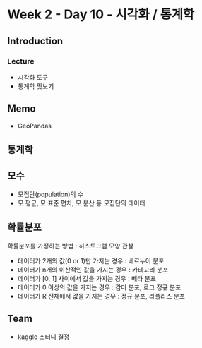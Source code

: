 # Week 2 - Day 10 - 시각화 / 통계학

## Introduction

### Lecture

- 시각화 도구
- 통계학 맛보기

## Memo

- GeoPandas

## 통계학

## 모수

- 모집단(population)의 수
- 모 평균, 모 표준 편차, 모 분산 등 모집단의 데이터

## 확률분포

확률분포를 가정하는 방법 : 히스토그램 모양 관찰

- 데이터가 2개의 값(0 or 1)만 가지는 경우 : 베르누이 분포
- 데이터가 n개의 이산적인 값을 가지는 경우 : 카테고리 분포
- 데이터가 [0, 1] 사이에서 값을 가지는 경우 : 베타 분포
- 데이터가 0 이상의 값을 가지는 경우 : 감마 분포, 로그 정규 분포
- 데이터가 R 전체에서 값을 가지는 경우 : 정규 분포, 라플라스 분포

## Team

- kaggle 스터디 결정
